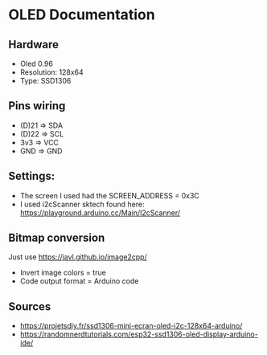 # OLED Documentation

## Hardware
 - Oled 0.96
 - Resolution: 128x64
 - Type: SSD1306

## Pins wiring
  -  (D)21 => SDA
  -  (D)22 => SCL
  -  3v3 => VCC
  -  GND => GND

## Settings:
  - The screen I used had the SCREEN_ADDRESS = 0x3C
  - I used i2cScanner sktech found here: https://playground.arduino.cc/Main/I2cScanner/

## Bitmap conversion

Just use https://javl.github.io/image2cpp/
 - Invert image colors = true
 - Code output format = Arduino code

## Sources
 - https://projetsdiy.fr/ssd1306-mini-ecran-oled-i2c-128x64-arduino/
 - https://randomnerdtutorials.com/esp32-ssd1306-oled-display-arduino-ide/
